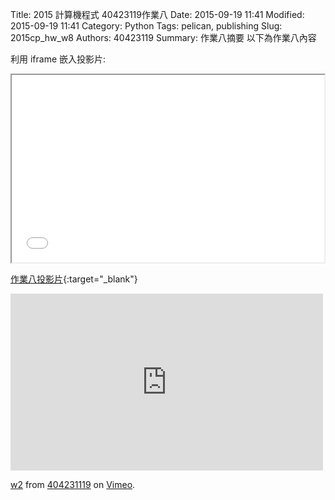 Title: 2015 計算機程式 40423119作業八
Date: 2015-09-19 11:41
Modified: 2015-09-19 11:41
Category: Python
Tags: pelican, publishing
Slug: 2015cp_hw_w8
Authors: 40423119
Summary: 作業八摘要
以下為作業八內容

利用 iframe 嵌入投影片:

<iframe src="simplest_8.html" width="500" height="300"></iframe>

[作業八投影片](simplest_8.html){:target="_blank"}

<iframe src="https://player.vimeo.com/video/151343577" width="500" height="283" frameborder="0" webkitallowfullscreen mozallowfullscreen allowfullscreen></iframe> <p><a href="https://vimeo.com/151343577">w2</a> from <a href="https://vimeo.com/user45127671">404231119</a> on <a href="https://vimeo.com">Vimeo</a>.</p>